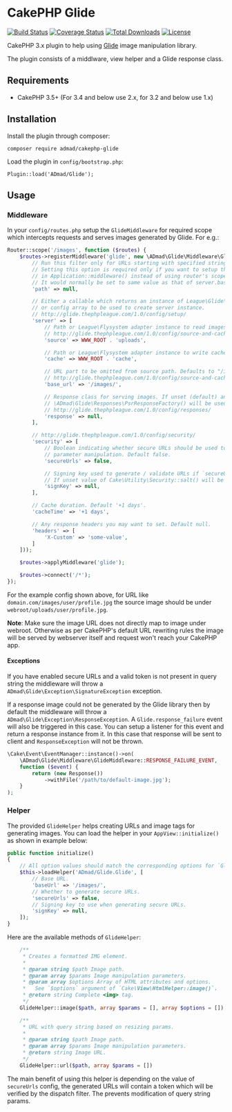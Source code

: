 # CakePHP Glide

[![Build Status](https://img.shields.io/travis/ADmad/cakephp-glide/master.svg?style=flat-square)](https://travis-ci.org/ADmad/cakephp-glide)
[![Coverage Status](https://img.shields.io/codecov/c/github/ADmad/cakephp-glide.svg?style=flat-square)](https://codecov.io/github/ADmad/cakephp-glide)
[![Total Downloads](https://img.shields.io/packagist/dt/ADmad/cakephp-glide.svg?style=flat-square)](https://packagist.org/packages/ADmad/cakephp-glide)
[![License](https://img.shields.io/badge/license-MIT-blue.svg?style=flat-square)](LICENSE.txt)

CakePHP 3.x plugin to help using [Glide](http://glide.thephpleague.com/) image manipulation library.

The plugin consists of a middlware, view helper and a Glide response class.

## Requirements

* CakePHP 3.5+ (For 3.4 and below use 2.x, for 3.2 and below use 1.x)

## Installation

Install the plugin through composer:

```
composer require admad/cakephp-glide
```

Load the plugin in `config/bootstrap.php`:

```
Plugin::load('ADmad/Glide');
```

## Usage

### Middleware

In your `config/routes.php` setup the `GlideMiddleware` for required scope which
intercepts requests and serves images generated by Glide. For e.g.:

```php
Router::scope('/images', function ($routes) {
    $routes->registerMiddleware('glide', new \ADmad\Glide\Middleware\GlideMiddleware([
        // Run this filter only for URLs starting with specified string. Default null.
        // Setting this option is required only if you want to setup the middleware
        // in Application::middleware() instead of using router's scoped middleware.
        // It would normally be set to same value as that of server.base_url below.
        'path' => null,

        // Either a callable which returns an instance of League\Glide\Server
        // or config array to be used to create server instance.
        // http://glide.thephpleague.com/1.0/config/setup/
        'server' => [
            // Path or League\Flysystem adapter instance to read images from.
            // http://glide.thephpleague.com/1.0/config/source-and-cache/
            'source' => WWW_ROOT . 'uploads',

            // Path or League\Flysystem adapter instance to write cached images to.
            'cache' => WWW_ROOT . 'cache',

            // URL part to be omitted from source path. Defaults to "/images/"
            // http://glide.thephpleague.com/1.0/config/source-and-cache/#set-a-base-url
            'base_url' => '/images/',

            // Response class for serving images. If unset (default) an instance of
            // \ADmad\Glide\Responses\PsrResponseFactory() will be used.
            // http://glide.thephpleague.com/1.0/config/responses/
            'response' => null,
        ],

        // http://glide.thephpleague.com/1.0/config/security/
        'security' => [
            // Boolean indicating whether secure URLs should be used to prevent URL
            // parameter manipulation. Default false.
            'secureUrls' => false,

            // Signing key used to generate / validate URLs if `secureUrls` is `true`.
            // If unset value of Cake\Utility\Security::salt() will be used.
            'signKey' => null,
        ],

        // Cache duration. Default '+1 days'.
        'cacheTime' => '+1 days',

        // Any response headers you may want to set. Default null.
        'headers' => [
            'X-Custom' => 'some-value',
        ]
    ]));

    $routes->applyMiddleware('glide');

    $routes->connect('/*');
});
```

For the example config shown above, for URL like `domain.com/images/user/profile.jpg`
the source image should be under `webroot/uploads/user/profile.jpg`.

__Note__: Make sure the image URL does not directly map to image under webroot.
Otherwise as per CakePHP's default URL rewriting rules the image will be served by
webserver itself and request won't reach your CakePHP app.

#### Exceptions

If you have enabled secure URLs and a valid token is not present in query string
the middleware will throw a `ADmad\Glide\Exception\SignatureException` exception.

If a response image could not be generated by the Glide library then by default
the middleware will throw a `ADmad\Glide\Exception\ResponseException`.
A `Glide.response_failure` event will also be triggered in this case. You can setup a
listener for this event and return a response instance from it. In this case
that response will be sent to client and `ResponseException` will not be thrown.

```php
\Cake\Event\EventManager::instance()->on(
    \ADmad\Glide\Middleware\GlideMiddleware::RESPONSE_FAILURE_EVENT,
    function ($event) {
        return (new Response())
            ->withFile('/path/to/default-image.jpg');
    }
);
```

### Helper

The provided `GlideHelper` helps creating URLs and image tags for generating
images. You can load the helper in your `AppView::initialize()` as shown in
example below:

```php
public function initialize()
{
    // All option values should match the corresponding options for `GlideFilter`.
    $this->loadHelper('ADmad/Glide.Glide', [
        // Base URL.
        'baseUrl' => '/images/',
        // Whether to generate secure URLs.
        'secureUrls' => false,
        // Signing key to use when generating secure URLs.
        'signKey' => null,
    ]);
}

```

Here are the available methods of `GlideHelper`:

```php
    /**
     * Creates a formatted IMG element.
     *
     * @param string $path Image path.
     * @param array $params Image manipulation parameters.
     * @param array $options Array of HTML attributes and options.
     *   See `$options` argument of `Cake\View\HtmlHelper::image()`.
     * @return string Complete <img> tag.
     */
    GlideHelper::image($path, array $params = [], array $options = [])

    /**
     * URL with query string based on resizing params.
     *
     * @param string $path Image path.
     * @param array $params Image manipulation parameters.
     * @return string Image URL.
     */
    GlideHelper::url($path, array $params = [])
```

The main benefit of using this helper is depending on the value of `secureUrls`
config, the generated URLs will contain a token which will be verified by the
dispatch filter. The prevents modification of query string params.
